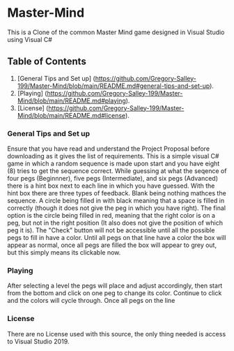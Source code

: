 # Master-Mind
This is a Clone of the common Master Mind game designed in Visual Studio using Visual C#
## Table of Contents 
1. [General Tips and Set up] (https://github.com/Gregory-Salley-199/Master-Mind/blob/main/README.md#general-tips-and-set-up).
2. [Playing] (https://github.com/Gregory-Salley-199/Master-Mind/blob/main/README.md#playing).
3. [License] (https://github.com/Gregory-Salley-199/Master-Mind/blob/main/README.md#license).


### General Tips and Set up
Ensure that you have read and understand the Project Proposal before downloading as it gives the list of requirements. 
This is a simple visual C# game in which a random sequence is made upon start and you have eight (8) tries to get the sequence correct.
While guessing at what the seqence of four pegs (Beginnner), five pegs (Intermediate), and six pegs (Advanced) there is a hint box next to each line in which you have guessed. 
With the hint box there are three types of feedback. Blank being nothing mathces the sequence. A circle being filled in with black meaning that a space is filled in correctly (though it does not give the peg in which you have right). The final option is the circle being filled in red, meaning that the right color is on a peg, but not in the right position (It also does not give the position of which peg it is).
The "Check" button will not be accessible until all the possible pegs to fill in have a color. Until all pegs on that line have a color the box will appear as normal, once all pegs are filled the box will appear to grey out, but this simply means its clickable now. 

### Playing
After selecting a level the pegs will place and adjust accordingly, then start from the bottom and click on one peg to change its color. Continue to click and the colors will cycle through. Once all pegs on the line 

### License
There are no License used with this source, the only thing needed is access to Visual Studio 2019.
